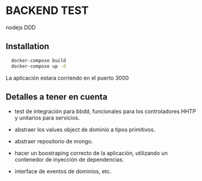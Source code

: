 # BACKEND TEST

nodejs DDD

## Installation
```bash
  docker-compose build
  docker-compose up -d
```
La aplicación estara corriendo en el puerto 3000

## Detalles a tener en cuenta

- test de integración para bbdd, funcionales para los controladores HHTP 
y unitarios para servicios.

- abstraer los values object de dominio a tipos primitivos.

- abstraer repositorio de mongo.

- hacer un boostraping correcto de la aplicación, utilizando un contenedor de inyección de dependencias.

- interface de eventos de dominios, etc. 